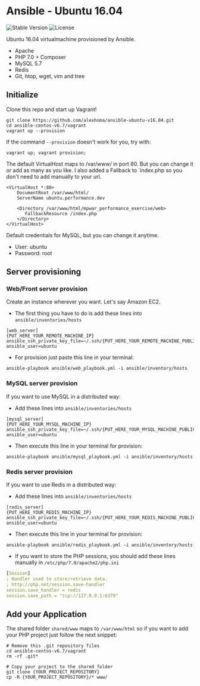 # Ansible - Ubuntu 16.04
![Stable Version](https://img.shields.io/badge/release-v1.0.1-brightgreen.svg)
![License](https://img.shields.io/badge/license-MIT-brightgreen.svg)

Ubuntu 16.04 virtualmachine provisioned by Ansible.
* Apache
* PHP 7.0 + Composer
* MySQL 5.7
* Redis
* Git, htop, wget, vim and tree

## Initialize
Clone this repo and start up Vagrant!
```shell
git clone https://github.com/alexhoma/ansible-ubuntu-v16.04.git
cd ansible-centos-v6.7/vagrant
vagrant up --provision
```
If the command `--provision` doesn't work for you, try with:
```shell
vagrant up; vagrant provision;
```

The default VirtualHost maps to /var/www/ in port 80. But you can change it 
or add as many as you like. I also added a Fallback to `index.php so you don't need to add manually to your url.
```apacheconfig
<VirtualHost *:80>
    DocumentRoot /var/www/html/
    ServerName ubuntu.performance.dev
    
    <Directory /var/www/html/mpwar_performance_exercise/web>
       FallbackResource /index.php
    </Directory>
</VirtualHost>
```

Default credentials for MySQL, but you can change it anytime.
* User: ubuntu
* Password: root

## Server provisioning
### Web/Front server provision
Create an instance wherever you want. Let's say Amazon EC2.
* The first thing you have to do is add these lines into `ansible/inventories/hosts`
```shell
[web_server]
{PUT_HERE_YOUR_REMOTE_MACHINE_IP} ansible_ssh_private_key_file=~/.ssh/{PUT_HERE_YOUR_REMOTE_MACHINE_PUBLIC_KEY}.pem ansible_user=ubuntu
```
* For provision just paste this line in your terminal:
```shell
ansible-playbook ansible/web_playbook.yml -i ansible/inventory/hosts
```

### MySQL server provision
If you want to use MySQL in a distributed way:
* Add these lines into `ansible/inventories/hosts`
```shell
[mysql_server]
{PUT_HERE_YOUR_MYSQL_MACHINE_IP} ansible_ssh_private_key_file=~/.ssh/{PUT_HERE_YOUR_MYSQL_MACHINE_PUBLIC_KEY}.pem ansible_user=ubuntu
```
* Then execute this line in your terminal for provision:
```shell
ansible-playbook ansible/mysql_playbook.yml -i ansible/inventory/hosts
```

### Redis server provision
If you want to use Redis in a distributed way:
* Add these lines into `ansible/inventories/hosts`
```shell
[redis_server]
{PUT_HERE_YOUR_REDIS_MACHINE_IP} ansible_ssh_private_key_file=~/.ssh/{PUT_HERE_YOUR_REDIS_MACHINE_PUBLIC_KEY}.pem ansible_user=ubuntu
```
* Then execute this line in your terminal for provision:
```shell
ansible-playbook ansible/redis_playbook.yml -i ansible/inventory/hosts
```
* If you want to store the PHP sessions, you should add these lines manually in `/etc/php/7.0/apache2/php.ini   `
```yaml
[Session]
; Handler used to store/retrieve data.
; http://php.net/session.save-handler
session.save_handler = redis
session.save_path = "tcp://127.0.0.1:6379"
```

## Add your Application
The shared folder `shared/www`  maps to `/var/www/html` so if you want to add your PHP project just follow the next snippet: 
```shell
# Remove this .git repository files
cd ansible-centos-v6.7/vagrant
rm -rf .git*

# Copy your project to the shared folder
git clone {YOUR_PROJECT_REPOSITORY}
cp -R {YOUR_PROJECT_REPOSITORY}/* www/
```

